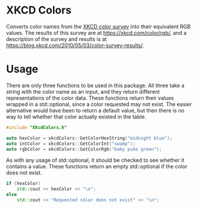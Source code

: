 # XKCD Colors
 
Converts color names from the [XKCD color survey](https://xkcd.com/color/rgb/)
into their equivalent RGB values. The results of this survey are at
https://xkcd.com/color/rgb/, and a description of the survey and results is at
https://blog.xkcd.com/2010/05/03/color-survey-results/.

# Usage
There are only three functions to be used in this package. All three take a string
with the color name as an input, and they return different representations of the
color data. These functions return their values wrapped in a std::optional, since a
color requested may not exist. The easier alternative would have been to return a
default value, but then there is no way to tell whether that color actually existed
in the table.

```c++
#include "XkcdColors.h"

auto hexColor = xkcdColors::GetColorHexString("midnight blue");
auto intColor = xkcdColors::GetColorInt("swamp");
auto rgbColor = xkcdColors::GetColorRgb("baby puke green");
```

As with any usage of std::optional, it should be checked to see whether it contains
a value. These functions return an empty std::optional if the color does not exist.

```c++
if (hexColor)
    std::cout << hexColor << "\n";
else
    std::cout << "Requested color does not exist" << "\n";
```